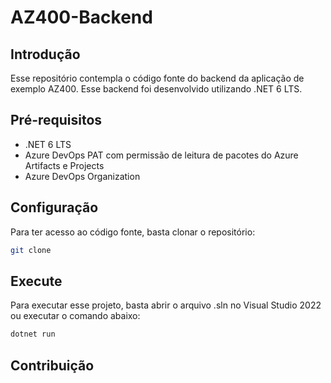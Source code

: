 # AZ400-Backend

## Introdução

Esse repositório contempla o código fonte do backend da aplicação de exemplo AZ400.
Esse backend foi desenvolvido utilizando .NET 6 LTS.

## Pré-requisitos

- .NET 6 LTS
- Azure DevOps PAT com permissão de leitura de pacotes do Azure Artifacts e Projects
- Azure DevOps Organization

## Configuração

Para ter acesso ao código fonte, basta clonar o repositório:

```bash
git clone 
```
## Execute

Para executar esse projeto, basta abrir o arquivo .sln no Visual Studio 2022 ou executar o comando abaixo:

```bash
dotnet run
```

## Contribuição

